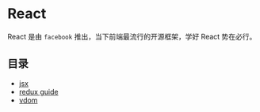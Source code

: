 # React

React 是由 `facebook` 推出，当下前端最流行的开源框架，学好 React 势在必行。

## 目录

- [jsx](jsx.md)
- [redux guide](reduxguide.md)
- [vdom](vdom.md)
